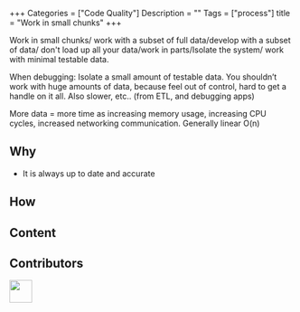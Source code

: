 
+++
Categories = ["Code Quality"]
Description = ""
Tags = ["process"]
title = "Work in small chunks"
+++

Work in small chunks/ work with a subset of full data/develop with a subset of data/ don't load up all your data/work in parts/Isolate the system/ work with minimal testable data.


When debugging: Isolate a small amount of testable data. You shouldn’t work with huge amounts of data, because feel out of control, hard to get a handle on it all. Also slower, etc.. (from ETL, and debugging apps)

More data  = more time as increasing memory usage, increasing CPU cycles, increased networking communication. Generally linear O(n)

## Why

* It is always up to date and accurate


## How


## Content

## Contributors

<a class="contributor" alt="Adam Craven" href="https://github.com/adamcraven"><img src="https://github.com/adamcraven.png?size=80" width="40"></a>
